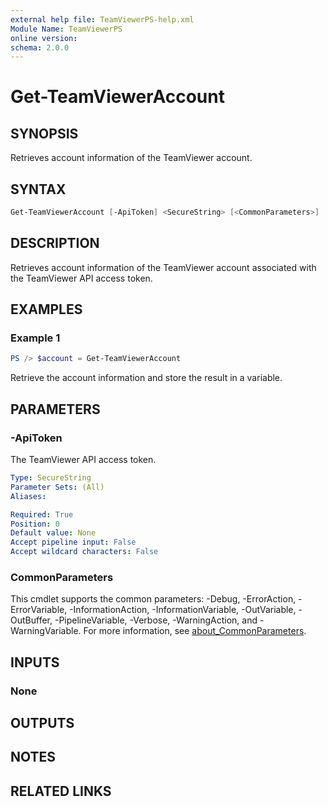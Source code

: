 ```yaml
---
external help file: TeamViewerPS-help.xml
Module Name: TeamViewerPS
online version:
schema: 2.0.0
---
```


# Get-TeamViewerAccount

## SYNOPSIS

Retrieves account information of the TeamViewer account.

## SYNTAX

```powershell
Get-TeamViewerAccount [-ApiToken] <SecureString> [<CommonParameters>]
```

## DESCRIPTION

Retrieves account information of the TeamViewer account associated with the
TeamViewer API access token.

## EXAMPLES

### Example 1

```powershell
PS /> $account = Get-TeamViewerAccount
```

Retrieve the account information and store the result in a variable.

## PARAMETERS

### -ApiToken

The TeamViewer API access token.

```yaml
Type: SecureString
Parameter Sets: (All)
Aliases:

Required: True
Position: 0
Default value: None
Accept pipeline input: False
Accept wildcard characters: False
```

### CommonParameters

This cmdlet supports the common parameters: -Debug, -ErrorAction, -ErrorVariable, -InformationAction, -InformationVariable, -OutVariable, -OutBuffer, -PipelineVariable, -Verbose, -WarningAction, and -WarningVariable. For more information, see [about_CommonParameters](http://go.microsoft.com/fwlink/?LinkID=113216).

## INPUTS

### None

## OUTPUTS

## NOTES

## RELATED LINKS
